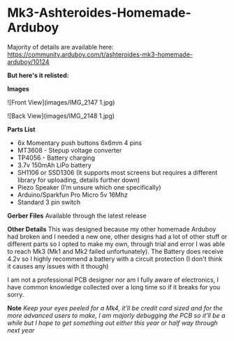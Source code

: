 # Mk3-Ashteroides-Homemade-Arduboy
Majority of details are available here: https://community.arduboy.com/t/ashteroides-mk3-homemade-arduboy/10124

**But here's it relisted:**

**Images**

![Front View](images/IMG_2147 1.jpg)

![Back View](images/IMG_2148 1.jpg)

**Parts List**
* 6x Momentary push buttons 6x6mm 4 pins
* MT3608 - Stepup voltage converter
* TP4056 - Battery charging
* 3.7v 150mAh LiPo battery
* SH1106 or SSD1306 (It supports most screens but requires a different library for uploading, details further down)
* Piezo Speaker (I’m unsure which one specifically)
* Arduino/Sparkfun Pro Micro 5v 16Mhz
* Standard 3 pin switch

**Gerber Files**
Available through the latest release

**Other Details**
This was designed because my other homemade Arduboy had broken and I needed a new one, other designs had a lot of other stuff or different parts so I opted to make my own, through trial and error I was able to reach Mk3 (Mk1 and Mk2 failed unfortunately). The Battery does receive 4.2v so I highly recommend a battery with a circuit protection (I don't think it causes any issues with it though)

I am not a professional PCB designer nor am I fully aware of electronics, I have common knowledge collected over a long time so if it breaks for you sorry.

**Note** *Keep your eyes peeled for a Mk4, it’ll be credit card sized and for the more advanced users to make, I am majorly debugging the PCB so it’ll be a while but I hope to get something out either this year or half way through next year*
